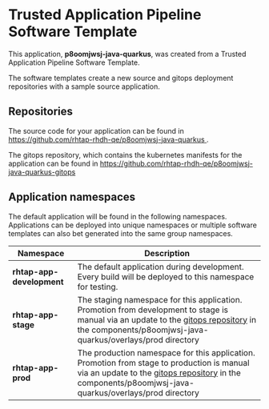 # Trusted Application Pipeline Software Template

This application, **p8oomjwsj-java-quarkus**, was created from a Trusted Application Pipeline Software Template.

The software templates create a new source and gitops deployment repositories with a sample source application. 

## Repositories

The source code for your application can be found in [https://github.com/rhtap-rhdh-qe/p8oomjwsj-java-quarkus ](https://github.com/rhtap-rhdh-qe/p8oomjwsj-java-quarkus ).
 
The gitops repository, which contains the kubernetes manifests for the application can be found in 
[https://github.com/rhtap-rhdh-qe/p8oomjwsj-java-quarkus-gitops ](https://github.com/rhtap-rhdh-qe/p8oomjwsj-java-quarkus-gitops ) 

## Application namespaces 

The default application will be found in the following namespaces. Applications can be deployed into unique namespaces or multiple software templates can also bet generated into the same group namespaces.  

|  Namespace   |  Description   |  
| -------- | -------- |   
| **rhtap-app-development** | The default application during development. Every build will be deployed to this namespace for testing. | 
| **rhtap-app-stage** | The staging namespace for this application. Promotion from development to stage is manual via an update to the [gitops repository](https://github.com/rhtap-rhdh-qe/p8oomjwsj-java-quarkus-gitops ) in the components/p8oomjwsj-java-quarkus/overlays/prod directory |  
| **rhtap-app-prod** | The production namespace for this application. Promotion from stage to production is manual via an update to the [gitops repository](https://github.com/rhtap-rhdh-qe/p8oomjwsj-java-quarkus-gitops ) in the components/p8oomjwsj-java-quarkus/overlays/prod directory | 